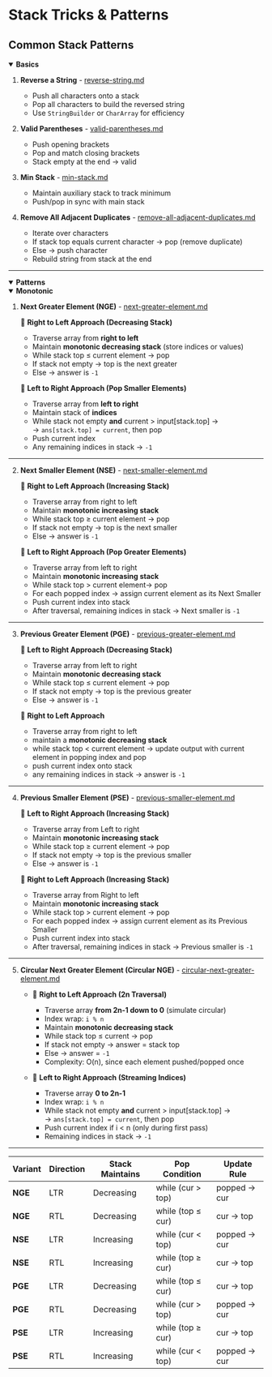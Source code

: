 # Stack Tricks & Patterns

## Common Stack Patterns

<details open>
<summary> <strong>Basics</strong> </summary>

1. **Reverse a String** - [reverse-string.md](../problems/basics/reverse-string.md)
    - Push all characters onto a stack
    - Pop all characters to build the reversed string
    - Use `StringBuilder` or `CharArray` for efficiency


2. **Valid Parentheses** - [valid-parentheses.md](../problems/basics/valid-parentheses.md)
    - Push opening brackets
    - Pop and match closing brackets
    - Stack empty at the end → valid


3. **Min Stack** - [min-stack.md](../problems/basics/min-stack.md)
     - Maintain auxiliary stack to track minimum
    - Push/pop in sync with main stack


4. **Remove All Adjacent Duplicates** - [remove-all-adjacent-duplicates.md](../problems/basics/remove-all-adjacent-duplicates.md)
    - Iterate over characters
    - If stack top equals current character → pop (remove duplicate)
    - Else → push character
    - Rebuild string from stack at the end

</details>

---

<details open>
<summary> <strong>Patterns</strong> </summary>
<details open>
<summary><strong>Monotonic</strong></summary>

1. **Next Greater Element (NGE)** - [next-greater-element.md](../problems/patterns/monotonic/drills/next-greater-element.md)

   🔹 **Right to Left Approach (Decreasing Stack)**  
   - Traverse array from **right to left**
   - Maintain **monotonic decreasing stack** (store indices or values)
   - While stack top ≤ current element → pop
   - If stack not empty → top is the next greater
   - Else → answer is `-1`

   🔹 **Left to Right Approach (Pop Smaller Elements)**
   - Traverse array from **left to right**
   - Maintain stack of **indices**
   - While stack not empty **and** current > input[stack.top] →  
     → `ans[stack.top] = current`, then pop
   - Push current index
   - Any remaining indices in stack → `-1`
---

2. **Next Smaller Element (NSE)** - [next-smaller-element.md](../problems/patterns/monotonic/drills/next-smaller-element.md)
   
   🔹 **Right to Left Approach (Increasing Stack)**
    - Traverse array from right to left
    - Maintain **monotonic increasing stack**
    - While stack top ≥ current element → pop
    - If stack not empty → top is the next smaller
    - Else → answer is `-1`

   🔹 **Left to Right Approach (Pop Greater Elements)** 
   - Traverse array from left to right
   - Maintain **monotonic increasing stack**
   - While stack top > current element-> pop
   - For each popped index -> assign current element as its Next Smaller
   - Push current index into stack
   - After traversal, remaining indices in stack -> Next smaller is `-1`

---

3. **Previous Greater Element (PGE)** - [previous-greater-element.md](../problems/patterns/monotonic/drills/previous-greater-element.md)
   
   🔹 **Left to Right Approach (Decreasing Stack)**
   - Traverse array from left to right
   - Maintain **monotonic decreasing stack**
   - While stack top ≤ current element → pop
   - If stack not empty → top is the previous greater
   - Else → answer is `-1`

   🔹 **Right to Left Approach** 
   - Traverse array from right to left
   - maintain a **monotonic decreasing stack**
   - while stack top < current element -> update output with current element in popping index and pop 
   - push current index onto stack
   - any remaining indices in stack -> answer is `-1`

---

4. **Previous Smaller Element (PSE)** - [previous-smaller-element.md](../problems/patterns/monotonic/drills/previous-smaller-element.md)
   
   🔹 **Left to Right Approach (Increasing Stack)**
   - Traverse array from Left to right
   - Maintain **monotonic increasing stack**
   - While stack top ≥ current element → pop
   - If stack not empty → top is the previous smaller
   - Else → answer is `-1`
  
   🔹 **Right to Left Approach (Increasing Stack)**
   - Traverse array from Right to left
   - Maintain **monotonic increasing stack**
   - While stack top > current element → pop
   - For each popped index -> assign current element as its Previous Smaller
   - Push current index into stack
   - After traversal, remaining indices in stack -> Previous smaller is `-1`
---

5. **Circular Next Greater Element (Circular NGE)** - [circular-next-greater-element.md](../problems/patterns/monotonic/drills/circular-next-greater-element.md)

   - 🔹 **Right to Left Approach (2n Traversal)**
     - Traverse array **from 2n-1 down to 0** (simulate circular)
     - Index wrap: `i % n`
     - Maintain **monotonic decreasing stack**
     - While stack top ≤ current → pop
     - If stack not empty → answer = stack top
     - Else → answer = `-1`
     - Complexity: O(n), since each element pushed/popped once


   - 🔹 **Left to Right Approach (Streaming Indices)**
     - Traverse array **0 to 2n-1**
     - Index wrap: `i % n`
     - While stack not empty **and** current > input[stack.top] →  
     → `ans[stack.top] = current`, then pop
     - Push current index if i < n (only during first pass)
     - Remaining indices in stack → `-1`

---


| Variant | Direction | Stack Maintains | Pop Condition     | Update Rule  |
|---------|-----------|-----------------|-------------------|--------------|
| **NGE** | LTR       | Decreasing      | while (cur > top) | popped → cur |
| **NGE** | RTL       | Decreasing      | while (top ≤ cur) | cur → top    |
| **NSE** | LTR       | Increasing      | while (cur < top) | popped → cur |
| **NSE** | RTL       | Increasing      | while (top ≥ cur) | cur → top    |
| **PGE** | LTR       | Decreasing      | while (top ≤ cur) | cur → top    |
| **PGE** | RTL       | Decreasing      | while (cur > top) | popped → cur |
| **PSE** | LTR       | Increasing      | while (top ≥ cur) | cur → top    |
| **PSE** | RTL       | Increasing      | while (cur < top) | popped → cur |


</details>
</details>